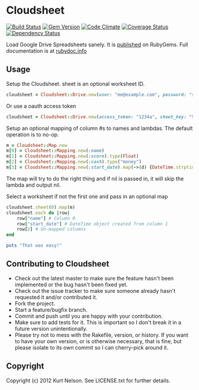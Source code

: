 # Cloudsheet
[![Build Status](https://secure.travis-ci.org/kurtisnelson/cloudsheet.png)](http://travis-ci.org/kurtisnelson/cloudsheet)
[![Gem Version](https://badge.fury.io/rb/cloudsheet.png)](http://badge.fury.io/rb/cloudsheet)
[![Code Climate](https://codeclimate.com/github/kurtisnelson/cloudsheet.png)](https://codeclimate.com/github/kurtisnelson/cloudsheet)
[![Coverage Status](https://coveralls.io/repos/kurtisnelson/cloudsheet/badge.png?branch=master)](https://coveralls.io/r/kurtisnelson/cloudsheet)
[![Dependency Status](https://gemnasium.com/kurtisnelson/cloudsheet.png)](https://gemnasium.com/kurtisnelson/cloudsheet)

Load Google Drive Spreadsheets sanely. It is [published](https://rubygems.org/gems/cloudsheet) on RubyGems. Full documentation is at [rubydoc.info](http://rubydoc.info/gems/cloudsheet/)

## Usage
Setup the Cloudsheet. sheet is an optional worksheet ID.

```ruby
cloudsheet = Cloudsheet::Drive.new(user: "me@example.com", password: "secret", sheet_key: "SPREADSHEETID")`
```

Or use a oauth access token

```ruby
cloudsheet = Cloudsheet::Drive.new(access_token: "1234a", sheet_key: "SPREADSHEETID")
```


Setup an optional mapping of column #s to names and lambdas. The default operation is to no-op.

```ruby
m = Cloudsheet::Map.new
m[0] = Cloudsheet::Mapping.new(:name)
m[1] = Cloudsheet::Mapping.new(:score).type(Float)
m[2] = Cloudsheet::Mapping.new(:cash).type("money")
m[3] = Cloudsheet::Mapping.new(:start_date).map(->(d) {DateTime.strptime(d, "%m/%d/%Y")})
```

The map will try to do the right thing and if nil is passed in, it will skip the lambda and output nil.

Select a worksheet if not the first one and pass in an optional map

```ruby
cloudsheet.sheet(0).map(m)
cloudsheet.each do |row|
    row["name"] # Column 0
    row["start_date"] # DateTime object created from column 1
    row[2] # Un-mapped columns
end

puts "That was easy!"
```

## Contributing to Cloudsheet
 
* Check out the latest master to make sure the feature hasn't been implemented or the bug hasn't been fixed yet.
* Check out the issue tracker to make sure someone already hasn't requested it and/or contributed it.
* Fork the project.
* Start a feature/bugfix branch.
* Commit and push until you are happy with your contribution.
* Make sure to add tests for it. This is important so I don't break it in a future version unintentionally.
* Please try not to mess with the Rakefile, version, or history. If you want to have your own version, or is otherwise necessary, that is fine, but please isolate to its own commit so I can cherry-pick around it.

## Copyright

Copyright (c) 2012 Kurt Nelson. See LICENSE.txt for
further details.

